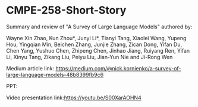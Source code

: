 # CMPE-258-Short-Story
Summary and review of "A Survey of Large Language Models" authored by:

Wayne Xin Zhao, Kun Zhou*, Junyi Li*, Tianyi Tang, Xiaolei Wang, Yupeng Hou, Yingqian Min, Beichen
Zhang, Junjie Zhang, Zican Dong, Yifan Du, Chen Yang, Yushuo Chen, Zhipeng Chen, Jinhao Jiang,
Ruiyang Ren, Yifan Li, Xinyu Tang, Zikang Liu, Peiyu Liu, Jian-Yun Nie and Ji-Rong Wen

Medium article link: https://medium.com/@nick.kornienko/a-survey-of-large-language-models-48b8399fb9c6

PPT: 

Video presentation link:https://youtu.be/S00XarAOHN4
